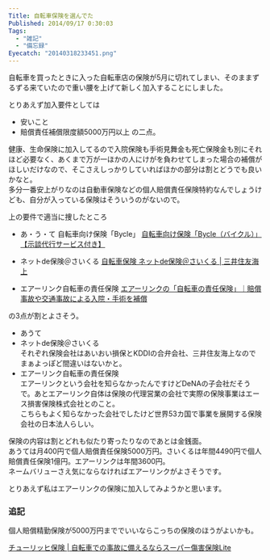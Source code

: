 ```yaml
---
Title: 自転車保険を選んでた
Published: 2014/09/17 0:30:03
Tags:
  - "雑記"
  - "備忘録"
Eyecatch: "20140318233451.png"
---
```

自転車を買ったときに入った自転車店の保険が5月に切れてしまい、そのままずるずる来ていたので重い腰を上げて新しく加入することにしました。

とりあえず加入要件としては
- 安いこと
- 賠償責任補償限度額5000万円以上
の二点。

健康、生命保険に加入してるので入院保険も手術見舞金も死亡保険金も別にそれほど必要なく、あくまで万が一ほかの人にけがを負わせてしまった場合の補償がほしいだけなので、そこさえしっかりしていればほかの部分は割とどうでも良いかなと。  
多分一番安上がりなのは自動車保険などの個人賠償責任保険特約なんでしょうけども、自分が入っている保険はそういうのがないので。

上の要件で適当に捜したところ

- あ・う・て 自転車向け保険「Bycle」
[自転車向け保険「Bycle（バイクル）」 【示談代行サービス付き】](http://www.au-sonpo.co.jp/pc/bycle/index.html)

- ネットde保険＠さいくる
[自転車保険 ネットde保険＠さいくる | 三井住友海上](http://www.ms-ins.com/product/kega/cycle/index.html)

- エアーリンク自転車の責任保険
[エアーリンクの「自転車の責任保険」｜賠償事故や交通事故による入院・手術を補償](http://bicycle.sougouhoken.jp/index.html)

の3点が割とよさそう。  
- あうて  
- ネットde保険＠さいくる  
それぞれ保険会社はあいおい損保とKDDIの合弁会社、三井住友海上なのでまぁよっぽど間違いはないかと。  
- エアーリンク自転車の責任保険  
エアーリンクという会社を知らなかったんですけどDeNAの子会社だそうで。あとエアーリンク自体は保険の代理営業の会社で実際の保険事業はエース損害保険株式会社とのこと。  
こちらもよく知らなかった会社でしたけど世界53カ国で事業を展開する保険会社の日本法人らしい。

保険の内容は割とどれも似たり寄ったりなのであとは金銭面。  
あうては月400円で個人賠償責任保険5000万円。さいくるは年間4490円で個人賠償責任保険1億円。エアーリンクは年間3600円。  
ネームバリューさえ気にならなければエアーリンクがよさそうです。

とりあえず私はエアーリンクの保険に加入してみようかと思います。

### 追記

個人賠償精勤保険が5000万円まででいいならこっちの保険のほうがよいかも。

[チューリッヒ保険 | 自転車での事故に備えるならスーパー傷害保険Lite](http://www.zurich.co.jp/lp/pa/index_a001.html)
